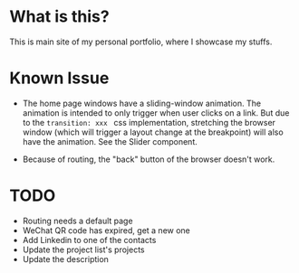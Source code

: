 # What is this?

This is main site of my personal portfolio, where I showcase my stuffs.

# Known Issue

* The home page windows have a sliding-window animation. The animation is intended to only trigger when user clicks on a link. But due to the ```transition: xxx ``` css implementation, stretching the browser window (which will trigger a layout change at the breakpoint) will also have the animation. See the Slider component.

* Because of routing, the "back" button of the browser doesn't work.

# TODO

* Routing needs a default page
* WeChat QR code has expired, get a new one
* Add Linkedin to one of the contacts
* Update the project list's projects
* Update the description